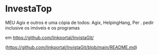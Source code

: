 # InvestaTop
MEU Agix e outros
é uma cópia de todos: Agix, HelpingHang, Per . pedir inclusive os imóveis e os programas

em https://github.com/linkportal/InvistaGit/

(https://github.com/linkportal/InvistaGit/blob/main/README.md)


